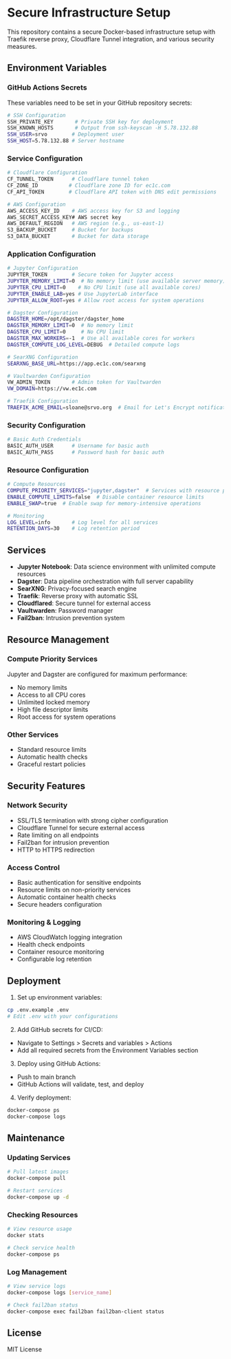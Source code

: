 # Secure Infrastructure Setup

This repository contains a secure Docker-based infrastructure setup with Traefik reverse proxy, Cloudflare Tunnel integration, and various security measures.

## Environment Variables

### GitHub Actions Secrets
These variables need to be set in your GitHub repository secrets:
```bash
# SSH Configuration
SSH_PRIVATE_KEY       # Private SSH key for deployment
SSH_KNOWN_HOSTS       # Output from ssh-keyscan -H 5.78.132.88
SSH_USER=srvo        # Deployment user
SSH_HOST=5.78.132.88 # Server hostname
```

### Service Configuration
```bash
# Cloudflare Configuration
CF_TUNNEL_TOKEN      # Cloudflare tunnel token
CF_ZONE_ID          # Cloudflare zone ID for ec1c.com
CF_API_TOKEN        # Cloudflare API token with DNS edit permissions

# AWS Configuration
AWS_ACCESS_KEY_ID    # AWS access key for S3 and logging
AWS_SECRET_ACCESS_KEY# AWS secret key
AWS_DEFAULT_REGION   # AWS region (e.g., us-east-1)
S3_BACKUP_BUCKET     # Bucket for backups
S3_DATA_BUCKET       # Bucket for data storage
```

### Application Configuration
```bash
# Jupyter Configuration
JUPYTER_TOKEN        # Secure token for Jupyter access
JUPYTER_MEMORY_LIMIT=0  # No memory limit (use available server memory)
JUPYTER_CPU_LIMIT=0    # No CPU limit (use all available cores)
JUPYTER_ENABLE_LAB=yes # Use JupyterLab interface
JUPYTER_ALLOW_ROOT=yes # Allow root access for system operations

# Dagster Configuration
DAGSTER_HOME=/opt/dagster/dagster_home
DAGSTER_MEMORY_LIMIT=0  # No memory limit
DAGSTER_CPU_LIMIT=0     # No CPU limit
DAGSTER_MAX_WORKERS=-1  # Use all available cores for workers
DAGSTER_COMPUTE_LOG_LEVEL=DEBUG  # Detailed compute logs

# SearXNG Configuration
SEARXNG_BASE_URL=https://app.ec1c.com/searxng

# Vaultwarden Configuration
VW_ADMIN_TOKEN       # Admin token for Vaultwarden
VW_DOMAIN=https://vw.ec1c.com

# Traefik Configuration
TRAEFIK_ACME_EMAIL=sloane@srvo.org  # Email for Let's Encrypt notifications
```

### Security Configuration
```bash
# Basic Auth Credentials
BASIC_AUTH_USER      # Username for basic auth
BASIC_AUTH_PASS      # Password hash for basic auth
```

### Resource Configuration
```bash
# Compute Resources
COMPUTE_PRIORITY_SERVICES="jupyter,dagster"  # Services with resource priority
ENABLE_COMPUTE_LIMITS=false  # Disable container resource limits
ENABLE_SWAP=true  # Enable swap for memory-intensive operations

# Monitoring
LOG_LEVEL=info       # Log level for all services
RETENTION_DAYS=30    # Log retention period
```

## Services

- **Jupyter Notebook**: Data science environment with unlimited compute resources
- **Dagster**: Data pipeline orchestration with full server capability
- **SearXNG**: Privacy-focused search engine
- **Traefik**: Reverse proxy with automatic SSL
- **Cloudflared**: Secure tunnel for external access
- **Vaultwarden**: Password manager
- **Fail2ban**: Intrusion prevention system

## Resource Management

### Compute Priority Services
Jupyter and Dagster are configured for maximum performance:
- No memory limits
- Access to all CPU cores
- Unlimited locked memory
- High file descriptor limits
- Root access for system operations

### Other Services
- Standard resource limits
- Automatic health checks
- Graceful restart policies

## Security Features

### Network Security
- SSL/TLS termination with strong cipher configuration
- Cloudflare Tunnel for secure external access
- Rate limiting on all endpoints
- Fail2ban for intrusion prevention
- HTTP to HTTPS redirection

### Access Control
- Basic authentication for sensitive endpoints
- Resource limits on non-priority services
- Automatic container health checks
- Secure headers configuration

### Monitoring & Logging
- AWS CloudWatch logging integration
- Health check endpoints
- Container resource monitoring
- Configurable log retention

## Deployment

1. Set up environment variables:
```bash
cp .env.example .env
# Edit .env with your configurations
```

2. Add GitHub secrets for CI/CD:
- Navigate to Settings > Secrets and variables > Actions
- Add all required secrets from the Environment Variables section

3. Deploy using GitHub Actions:
- Push to main branch
- GitHub Actions will validate, test, and deploy

4. Verify deployment:
```bash
docker-compose ps
docker-compose logs
```

## Maintenance

### Updating Services
```bash
# Pull latest images
docker-compose pull

# Restart services
docker-compose up -d
```

### Checking Resources
```bash
# View resource usage
docker stats

# Check service health
docker-compose ps
```

### Log Management
```bash
# View service logs
docker-compose logs [service_name]

# Check fail2ban status
docker-compose exec fail2ban fail2ban-client status
```

## License

MIT License 
